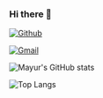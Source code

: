 ### Hi there 👋

[![Github](https://img.shields.io/badge/-Github-000?style=flat&logo=Github&logoColor=white)](https://github.com/Mayur2658)
<!-- [![Linkedin](https://img.shields.io/badge/-LinkedIn-blue?style=flat&logo=Linkedin&logoColor=white)](https://www.linkedin.com/in/developermayur/) -->
[![Gmail](https://img.shields.io/badge/-Gmail-c14438?style=flat&logo=Gmail&logoColor=white)](mailto:gomaseshweta8@gmail.com)
&nbsp;

<!--
**Shwetagomase92/shwetagomase92** is a ✨ _special_ ✨ repository because its `README.md` (this file) appears on your GitHub profile.

Here are some ideas to get you started:

- 🔭 I’m currently working on ...
- 🌱 I’m currently learning ...
- 👯 I’m looking to collaborate on ...
- 🤔 I’m looking for help with ...
- 💬 Ask me about ...
- 📫 How to reach me: ...
- 😄 Pronouns: ...
- ⚡ Fun fact: ...
-->
![Mayur's GitHub stats](https://github-readme-stats.vercel.app/api?username=Shwetagomase92&show_icons=true)

![Top Langs](https://github-readme-stats.vercel.app/api/top-langs/?username=Shwetagomase92&layout=compact&theme=github_dark&langs_count=10)
